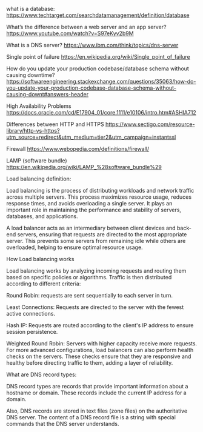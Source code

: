 what is a database:
https://www.techtarget.com/searchdatamanagement/definition/database

What’s the difference between a web server and an app server?
https://www.youtube.com/watch?v=S97eKyv2b9M

What is a DNS server?
https://www.ibm.com/think/topics/dns-server

Single point of failure
https://en.wikipedia.org/wiki/Single_point_of_failure

How do you update your production codebase/database schema without causing downtime?
https://softwareengineering.stackexchange.com/questions/35063/how-do-you-update-your-production-codebase-database-schema-without-causing-downt#answers-header

High Availability Problems
https://docs.oracle.com/cd/E17904_01/core.1111/e10106/intro.htm#ASHIA712

Differences between HTTP and HTTPS
https://www.sectigo.com/resource-library/http-vs-https?utm_source=redirect&utm_medium=tier2&utm_campaign=instantssl

Firewall
https://www.webopedia.com/definitions/firewall/

LAMP (software bundle)
https://en.wikipedia.org/wiki/LAMP_%28software_bundle%29


Load balancing definition:

Load balancing is the process of distributing workloads and network traffic across multiple servers. This process maximizes resource usage, reduces response times, and avoids overloading a single server. It plays an important role in maintaining the performance and stability of servers, databases, and applications.

A load balancer acts as an intermediary between client devices and back-end servers, ensuring that requests are directed to the most appropriate server. This prevents some servers from remaining idle while others are overloaded, helping to ensure optimal resource usage.



How Load balancing works

Load balancing works by analyzing incoming requests and routing them based on specific policies or algorithms. Traffic is then distributed according to different criteria:

Round Robin: requests are sent sequentially to each server in turn.
 
Least Connections: Requests are directed to the server with the fewest active connections.
 
Hash IP: Requests are routed according to the client's IP address to ensure session persistence.
 
Weighted Round Robin: Servers with higher capacity receive more requests.
For more advanced configurations, load balancers can also perform health checks on the servers. These checks ensure that they are responsive and healthy before directing traffic to them, adding a layer of reliability.



What are DNS record types:

DNS record types are records that provide important information about a hostname or domain. These records include the current IP address for a domain.

Also, DNS records are stored in text files (zone files) on the authoritative DNS server. The content of a DNS record file is a string with special commands that the DNS server understands.